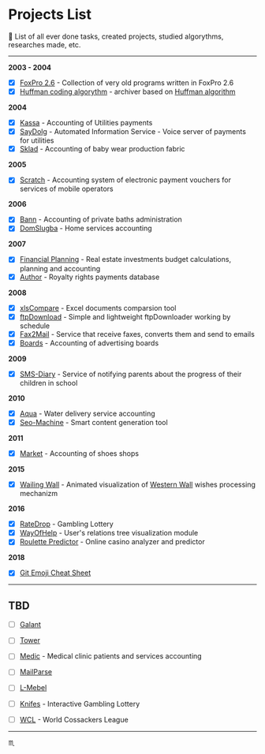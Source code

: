 # Projects List #

:floppy_disk: List of all ever done tasks, created projects, studied algorythms, researches made, etc.

---

**2003 - 2004**

- [x] [FoxPro 2.6](projects/foxpro26/) - Collection of very old programs written in FoxPro 2.6
- [x] [Huffman coding algorythm](projects/huffman/) - archiver based on [Huffman algorithm](https://en.wikipedia.org/wiki/Huffman_coding)

**2004**

- [x] [Kassa](projects/kassa/) - Accounting of Utilities payments
- [x] [SayDolg](projects/saydolg/) - Automated Information Service - Voice server of payments for utilities
- [x] [Sklad](projects/sklad/) - Accounting of baby wear production fabric

**2005**

- [x] [Scratch](projects/scratch/) - Accounting system of electronic payment vouchers for services of mobile operators

**2006**

- [x] [Bann](projects/bann/) - Accounting of private baths administration
- [x] [DomSlugba](projects/domslugba/) - Home services accounting

**2007**

- [x] [Financial Planning](projects/fp/) - Real estate investments budget calculations, planning and accounting
- [x] [Author](projects/author/) - Royalty rights payments database

**2008**

- [x] [xlsCompare](projects/xlscompare/) - Excel documents comparsion tool
- [x] [ftpDownload](projects/ftpdownload/) - Simple and lightweight ftpDownloader working by schedule
- [x] [Fax2Mail](projects/fax2mail/) - Service that receive faxes, converts them and send to emails
- [x] [Boards](projects/boards/) - Accounting of advertising boards

**2009**

- [x] [SMS-Diary](projects/sms-diary/) - Service of notifying parents about the progress of their children in school

**2010**

- [x] [Aqua](projects/aqua/) - Water delivery service accounting
- [x] [Seo-Machine](projects/seo-machine/) - Smart content generation tool

**2011**

- [x] [Market](projects/market/) - Accounting of shoes shops

**2015**
- [x] [Wailing Wall](projects/wailing-wall/) - Animated visualization of [Western Wall](https://en.wikipedia.org/wiki/Western_Wall) wishes processing mechanizm

**2016**

- [x] [RateDrop](projects/ratedrop/) - Gambling Lottery
- [x] [WayOfHelp](projects/wayofhelp/) - User's relations tree visualization module
- [x] [Roulette Predictor](projects/roulette-predictor/) - Online casino analyzer and predictor

**2018**

- [x] [Git Emoji Cheat Sheet](https://github.com/tbaltrushaitis/git-emoji-cheat-sheet)

---

## TBD ##

- [ ] [Galant](projects/galant/)
- [ ] [Tower](projects/tower/)
- [ ] [Medic](projects/medic/) - Medical clinic patients and services accounting
- [ ] [MailParse](projects/mailparse/)
- [ ] [L-Mebel](projects/l-mebel/)
- [ ] [Knifes](projects/knifes/) - Interactive Gambling Lottery
- [ ] [WCL](projects/wcl/) - World Cossackers League


---

:scorpius:
